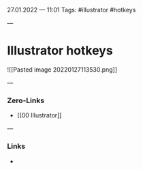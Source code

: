 27.01.2022 — 11:01
Tags: #illustrator #hotkeys

—
# Illustrator hotkeys

![[Pasted image 20220127113530.png]]

—
### Zero-Links
- [[00 Illustrator]]

—
### Links
- 